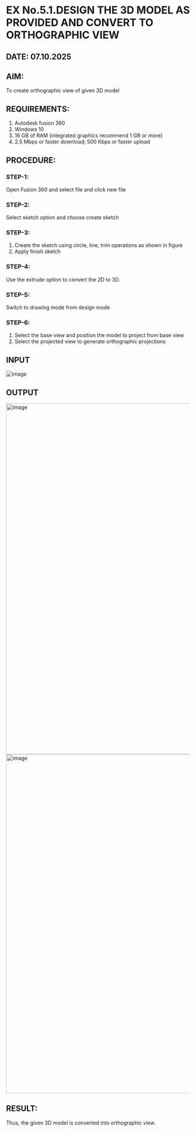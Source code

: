 # EX No.5.1.DESIGN THE 3D MODEL AS PROVIDED AND CONVERT TO ORTHOGRAPHIC VIEW
## DATE: 07.10.2025

## AIM: 
To create orthographic view of given 3D model

## REQUIREMENTS: 
1. Autodesk fusion 360
2. Windows 10
3. 16 GB of RAM (integrated graphics recommend 1 GB or more)
4. 2.5 Mbps or faster download; 500 Kbps or faster upload 

## PROCEDURE:

### STEP-1:
Open Fusion 360 and select file and click new file

### STEP-2:
Select sketch option and choose create sketch

### STEP-3: 
1. Create the sketch using circle, line, trim operations as shown in figure
2. Apply finish sketch 

### STEP-4:
 Use the extrude option to convert the 2D to 3D.

### STEP-5:
Switch to drawing mode from design mode 
          
### STEP-6:
1. Select the base view and position the model to project from base view 
2. Select the projected view to generate orthographic projections

## INPUT
![image](https://user-images.githubusercontent.com/113594316/199408705-ed302b2a-90c3-41c0-9cc4-791a93366e2a.png)

## OUTPUT
<img width="1919" height="959" alt="image" src="https://github.com/user-attachments/assets/b375e6d2-94f2-4586-8440-aa4face29c75" />
<img width="1918" height="927" alt="image" src="https://github.com/user-attachments/assets/aadf3467-847c-440d-9197-d779b4437b8e" />


## RESULT:
Thus, the given 3D model is converted into orthographic view.


